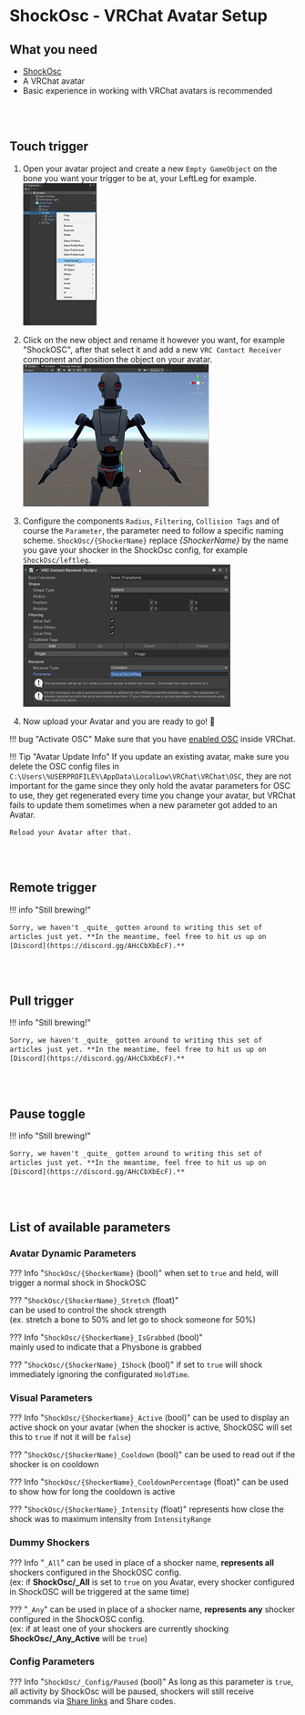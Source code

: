 # ShockOsc - VRChat Avatar Setup 
  
## What you need
- [ShockOsc](shockosc-basic.md)
- A VRChat avatar
- Basic experience in working with VRChat avatars is recommended

<br></br>

## Touch trigger
1. Open your avatar project and create a new ``Empty GameObject`` on the bone you want your trigger to be at, your LeftLeg for example.  
![Image "Image"](../static/guides/shockosc/create_trigger.png)  

2. Click on the new object and rename it however you want, for example "ShockOSC", after that select it and add a new ``VRC Contact Receiver`` component and position the object on your avatar.  
![Image "Image"](../static/guides/shockosc/example_position.png)  

3. Configure the components ``Radius``, ``Filtering``, ``Collision Tags`` and of course the ``Parameter``, the parameter need to follow a specific naming scheme. ``ShockOsc/{ShockerName}`` replace *{ShockerName}* by the name you gave your shocker in the ShockOsc config, for example ``ShockOsc/leftleg``.  
![Image "Image"](../static/guides/shockosc/example_settings3.png)  
4. Now upload your Avatar and you are ready to go! 🎉  

!!! bug "Activate OSC"
    Make sure that you have [enabled OSC](https://docs.vrchat.com/docs/osc-overview#how-do-i-use-it) inside VRChat.  

!!! Tip "Avatar Update Info"
    If you update an existing avatar, make sure you delete the OSC config files in ``C:\Users\%USERPROFILE%\AppData\LocalLow\VRChat\VRChat\OSC``, they are not important for the game since they only hold the avatar parameters for OSC to use, they get regenerated every time you change your avatar, but VRChat fails to update them sometimes when a new parameter got added to an Avatar. 

    Reload your Avatar after that.

<br></br>

## Remote trigger
!!! info "Still brewing!"

    Sorry, we haven't _quite_ gotten around to writing this set of articles just yet. **In the meantime, feel free to hit us up on [Discord](https://discord.gg/AHcCbXbEcF).**

<br></br>

## Pull trigger
!!! info "Still brewing!"

    Sorry, we haven't _quite_ gotten around to writing this set of articles just yet. **In the meantime, feel free to hit us up on [Discord](https://discord.gg/AHcCbXbEcF).**

<br></br>

## Pause toggle
!!! info "Still brewing!"

    Sorry, we haven't _quite_ gotten around to writing this set of articles just yet. **In the meantime, feel free to hit us up on [Discord](https://discord.gg/AHcCbXbEcF).** 

<br></br>

## List of available parameters

### Avatar Dynamic Parameters  

??? Info "``ShockOsc/{ShockerName}`` (bool)"
    when set to ``true`` and held, will trigger a normal shock in ShockOSC
    

??? "``ShockOsc/{ShockerName}_Stretch`` (float)"  
    can be used to control the shock strength  
    (ex. stretch a bone to 50% and let go to shock someone for 50%)  

??? Info "``ShockOsc/{ShockerName}_IsGrabbed`` (bool)"   
    mainly used  to indicate that a Physbone is grabbed

??? "``ShockOsc/{ShockerName}_IShock``  (bool)" 
    if set to ``true`` will shock immediately ignoring the configurated ``HoldTime``.  

### Visual Parameters
??? Info "``ShockOsc/{ShockerName}_Active`` (bool)"
    can be used to display an active shock on your avatar (when the shocker is active, ShockOSC will set this to ``true`` if not it will be ``false``)

??? "``ShockOsc/{ShockerName}_Cooldown`` (bool)"
    can be used to read out if the shocker is on cooldown  

??? Info "``ShockOsc/{ShockerName}_CooldownPercentage`` (float)"
    can be used to show how for long the cooldown is active
    
??? "``ShockOsc/{ShockerName}_Intensity``  (float)"
    represents how close the shock was to maximum intensity from ``IntensityRange``

### Dummy Shockers  
??? Info "``_All``"
    can be used in place of a shocker name, **represents all** shockers configured in the ShockOSC config.  
    (ex: if **ShockOsc/_All** is set to ``true`` on you Avatar, every shocker configured in ShockOSC will be triggered at the same time)

??? "``_Any``"
    can be used in place of a shocker name, **represents any** shocker configured in the ShockOSC config.  
    (ex: if at least one of your shockers are currently shocking **ShockOsc/_Any_Active** will be ``true``)  

### Config Parameters  
??? Info "``ShockOsc/_Config/Paused`` (bool)"
    As long as this parameter is ``true``, all activity by ShockOsc will be paused, shockers will still receive commands via [Share links](shocklink-sharelinks.md) and Share codes.  
